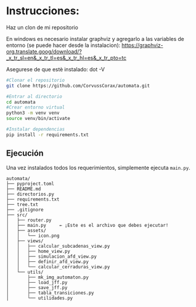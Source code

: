 # Instrucciones:
Haz un clon de mi repositorio

En windows es necesario instalar graphviz y agregarlo a
las variables de entorno (se puede hacer desde la instalacion):
https://graphviz-org.translate.goog/download/?_x_tr_sl=en&_x_tr_tl=es&_x_tr_hl=es&_x_tr_pto=tc

Asegurese de que estè instalado:
dot -V

```bash
#Clonar el repositorio
git clone https://github.com/CorvussCorax/automata.git

#Entrar al directorio
cd automata
#Crear entorno virtual
python3 -m venv venv
source venv/bin/activate

#Instalar dependencias
pip install -r requirements.txt
```
## Ejecución

Una vez instalados todos los requerimientos, simplemente ejecuta `main.py`.

```text
automata/
├── pyproject.toml
├── README.md
├── directorios.py
├── requirements.txt
├── tree.txt
├── .gitignore
├── src/
│   ├── router.py
│   ├── main.py     ← ¡Este es el archivo que debes ejecutar!
│   ├── assets/
│   │   └── icon.png
│   ├── views/
│   │   ├── calcular_subcadenas_view.py
│   │   ├── home_view.py
│   │   ├── simulacion_afd_view.py
│   │   ├── definir_afd_view.py
│   │   └── calcular_cerraduras_view.py
│   └── utils/
│       ├── mk_img_automaton.py
│       ├── load_jff.py
│       ├── save_jff.py
│       ├── tabla_transiciones.py
│       └── utilidades.py

